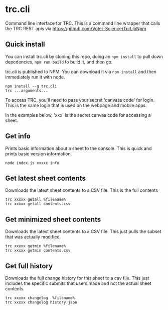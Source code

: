 # trc.cli
Command line interface for TRC.
This is a command line wrapper that calls the TRC REST apis via https://github.com/Voter-Science/TrcLibNpm

## Quick install
You can install trc.cli by cloning this repo, doing an `npm install` to pull down depedencies, `npm run build` to build it, and then go. 

trc.cli is published to NPM. You can download it via `npm install` and then immediately run it with node. 

```
npm install --g trc.cli
trc ...arguments...
```

To access TRC, you'll need to pass your secret 'canvass code' for login. This is the same login that is used on the webpage and mobile apps.  

In the examples below, 'xxx' is the secret canvas code for accessing a sheet.   


## Get info 
Prints basic information about a sheet to the console. This is quick and prints basic version information. 
```
node index.js xxxxx info
```

## Get latest sheet contents
Downloads the latest sheet contents to a CSV file. This is the full contents
```
trc xxxxx getall %filename%
trc xxxxx getall contents.csv
```

## Get minimized sheet contents
Downloads the latest sheet contents to a CSV file. This just pulls the subset that was actually modified. 
```
trc xxxxx getmin %filename%
trc xxxxx getmin contents.csv
```

## Get full history 
Downloads the full change history for this sheet to a csv file. This just includes the specific submits that users made and not the actual sheet contents. 

```
trc xxxxx changelog  %filename%
trc xxxxx changelog history.json
```
